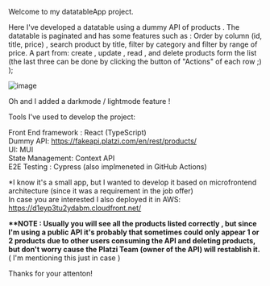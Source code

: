 Welcome to my datatableApp project.

Here I've developed a datatable using a dummy API of products .
The datatable is paginated and has some features such as : Order by column (id, title, price) , search product by title, filter by category and filter by range of price.
A part from: create , update , read , and delete products form the list (the last three can be done by clicking the button of "Actions" of each row ;) );

![image](https://github.com/user-attachments/assets/de2eae87-a3b7-4379-b86c-8d76ed1f6aa9)


Oh and I added a darkmode / lightmode feature ! 

Tools I've used to develop the project:

Front End framework : React (TypeScript) <br>
Dummy API: https://fakeapi.platzi.com/en/rest/products/  <br>
UI: MUI  <br>
State Management: Context API  <br>
E2E Testing : Cypress (also implmeneted in GitHub Actions)

*I know it's a small app, but I wanted to develop it based on microfrontend architecture (since it was a requirement in the job offer)   <br>
In case you are interested I also deployed it in AWS: https://d1eyp3tu2ydabm.cloudfront.net/  <br>

<b> **NOTE :  Usually you will see all the products listed correctly , but since I'm using a public API it's probably that sometimes could only appear 1 or 2 products due to other users consuming the API and deleting products, but don't worry cause the Platzi Team (owner of the API)  will restablish it. </b>
<br> ( I'm mentioning this just in case )

Thanks for your attenton!
